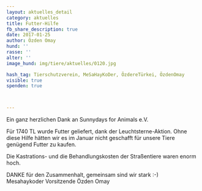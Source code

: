 ```yaml
---
layout: aktuelles_detail
category: aktuelles
title: Futter-Hilfe
fb_share_description: true
date: 2017-01-25
author: Özden Omay
hund: ''
rasse: ''
alter: ''
image_hund: img/tiere/aktuelles/0120.jpg

hash_tag: Tierschutzverein, MeSaHayKoDer, ÖzdereTürkei, ÖzdenOmay
visible: true
spenden: true



---
```


Ein ganz herzlichen Dank an Sunnydays for Animals e.V.

Für 1740 TL wurde Futter geliefert, dank der Leuchtsterne-Aktion. Ohne diese Hilfe hätten wir es im Januar nicht geschafft für unsere Tiere genügend Futter zu kaufen.

Die Kastrations- und die Behandlungskosten der Straßentiere waren enorm hoch.

DANKE für den Zusammenhalt, gemeinsam sind wir stark :-)  
Mesahaykoder Vorsitzende Özden Omay
